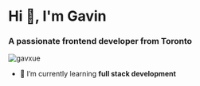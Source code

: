 <h1>Hi 👋, I'm Gavin</h1>
<h3>A passionate frontend developer from Toronto</h3>

<p align="left"> <img src="https://komarev.com/ghpvc/?username=gavxue&label=Profile%20views&color=0e75b6&style=flat" alt="gavxue" /> </p>

- 🌱 I’m currently learning **full stack development**
